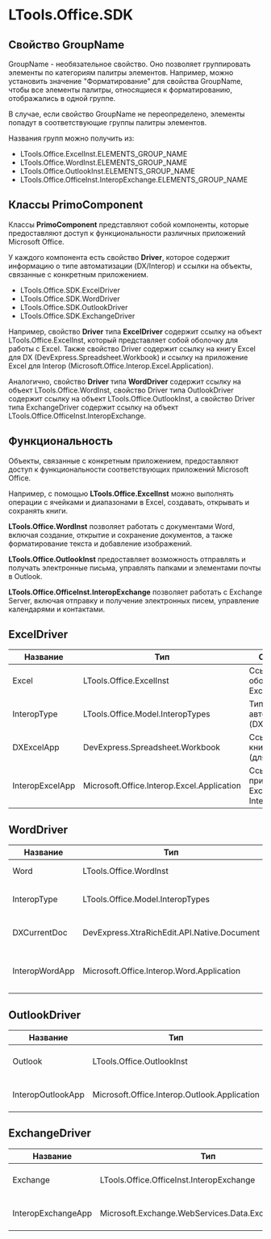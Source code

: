 # LTools.Office.SDK

## Свойство GroupName

GroupName - необязательное свойство. Оно позволяет группировать элементы по категориям палитры элементов. Например, можно установить значение "Форматирование" для свойства GroupName, чтобы все элементы палитры, относящиеся к форматированию, отображались в одной группе.

В случае, если свойство GroupName не переопределено, элементы попадут в соответствующие группы палитры элементов.

Названия групп можно получить из:

-	LTools.Office.ExcelInst.ELEMENTS_GROUP_NAME
-	LTools.Office.WordInst.ELEMENTS_GROUP_NAME
-	LTools.Office.OutlookInst.ELEMENTS_GROUP_NAME
-	LTools.Office.OfficeInst.InteropExchange.ELEMENTS_GROUP_NAME


## Классы PrimoComponent

Классы **PrimoComponent** представляют собой компоненты, которые предоставляют доступ к функциональности различных приложений Microsoft Office.

У каждого компонента есть свойство **Driver**, которое содержит информацию о типе автоматизации (DX/Interop) и ссылки на объекты, связанные с конкретным приложением.

-	LTools.Office.SDK.ExcelDriver
-	LTools.Office.SDK.WordDriver
-	LTools.Office.SDK.OutlookDriver
-	LTools.Office.SDK.ExchangeDriver


Например, свойство **Driver** типа **ExcelDriver** содержит ссылку на объект LTools.Office.ExcelInst, который представляет собой оболочку для работы с Excel. Также свойство Driver содержит ссылку на книгу Excel для DX (DevExpress.Spreadsheet.Workbook) и ссылку на приложение Excel для Interop (Microsoft.Office.Interop.Excel.Application).

Аналогично, свойство **Driver** типа **WordDriver** содержит ссылку на объект LTools.Office.WordInst, свойство Driver типа OutlookDriver содержит ссылку на объект LTools.Office.OutlookInst, а свойство Driver типа ExchangeDriver содержит ссылку на объект LTools.Office.OfficeInst.InteropExchange.

## Функциональность

Объекты, связанные с конкретным приложением, предоставляют доступ к функциональности соответствующих приложений Microsoft Office.

Например, с помощью **LTools.Office.ExcelInst** можно выполнять операции с ячейками и диапазонами в Excel, создавать, открывать и сохранять книги.

**LTools.Office.WordInst** позволяет работать с документами Word, включая создание, открытие и сохранение документов, а также форматирование текста и добавление изображений.

**LTools.Office.OutlookInst** предоставляет возможность отправлять и получать электронные письма, управлять папками и элементами почты в Outlook.

**LTools.Office.OfficeInst.InteropExchange** позволяет работать с Exchange Server, включая отправку и получение электронных писем, управление календарями и контактами.


## ExcelDriver

| Название | Тип | Описание | Ссылка |
| --- | --- | --- | --- |
| Excel | LTools.Office.ExcelInst | Ссылка на оболочку Excel | - |
| InteropType | LTools.Office.Model.InteropTypes | Тип автоматизации (DX/Interop) | - |
| DXExcelApp | DevExpress.Spreadsheet.Workbook | Ссылка на книгу Excel (для DX) | [DevExpress](https://docs.devexpress.com/OfficeFileAPI/DevExpress.Spreadsheet.Workbook?v=20.1) |
| InteropExcelApp | Microsoft.Office.Interop.Excel.Application | Ссылка на приложение Excel (для Interop) | [Microsoft](https://learn.microsoft.com/en-us/dotnet/api/microsoft.office.interop.excel.application) |

## WordDriver

| Название | Тип | Описание | Ссылка |
| --- | --- | --- | --- |
| Word | LTools.Office.WordInst | Ссылка на оболочку Word | - |
| InteropType | LTools.Office.Model.InteropTypes | Тип автоматизации (DX/Interop) | - |
| DXCurrentDoc | DevExpress.XtraRichEdit.API.Native.Document | Ссылка на документ Word (для DX) | [DevExpress](https://docs.devexpress.com/OfficeFileAPI/DevExpress.XtraRichEdit.API.Native.Document?v=20.1) |
| InteropWordApp | Microsoft.Office.Interop.Word.Application | Ссылка на приложение Word (для Interop) | [Microsoft](https://learn.microsoft.com/ru-ru/dotnet/api/microsoft.office.interop.word.application) |

## OutlookDriver

| Название | Тип | Описание | Ссылка |
| --- | --- | --- | --- |
| Outlook | LTools.Office.OutlookInst | Ссылка на оболочку Outlook | - |
| InteropOutlookApp | Microsoft.Office.Interop.Outlook.Application | Ссылка на приложение Outlook | [Microsoft](https://learn.microsoft.com/ru-ru/dotnet/api/microsoft.office.interop.outlook.application) |

## ExchangeDriver

| Название | Тип | Описание | Ссылка |
| --- | --- | --- | --- |
| Exchange | LTools.Office.OfficeInst.InteropExchange | Ссылка на оболочку Exchange | - |
| InteropExchangeApp | Microsoft.Exchange.WebServices.Data.ExchangeService | Ссылка на приложение Exchange | [Microsoft](https://learn.microsoft.com/ru-ru/dotnet/api/microsoft.exchange.webservices.data.exchangeservice) |

